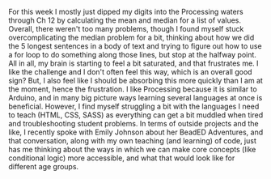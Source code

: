 For this week I mostly just dipped my digits into the Processing waters through Ch 12 by calculating the mean and median for a list of values. Overall, there weren't too many problems, though I found myself stuck overcomplicating the median problem for a bit, thinking about how we did the 5 longest sentences in a body of text and trying to figure out how to use a for loop to do something along those lines, but stop at the halfway point. 
All in all, my brain is starting to feel a bit saturated, and that frustrates me. I like the challenge and I don't often feel this way, which is an overall good sign? But, I also feel like I should be absorbing this more quickly than I am at the moment, hence the frustration. I like Processing because it is similar to Arduino, and in many big picture ways learning several languages at once is beneficial. However, I find myself struggling a bit with the languages I need to teach (HTML, CSS, SASS) as everything can get a bit muddled when tired and troubleshooting student problems. 
In terms of outside projects and the like, I recently spoke with Emily Johnson about her BeadED Adventures, and that conversation, along with my own teaching (and learning) of code, just has me thinking about the ways in which we can make core concepts (like conditional logic) more accessible, and what that would look like for different age groups.